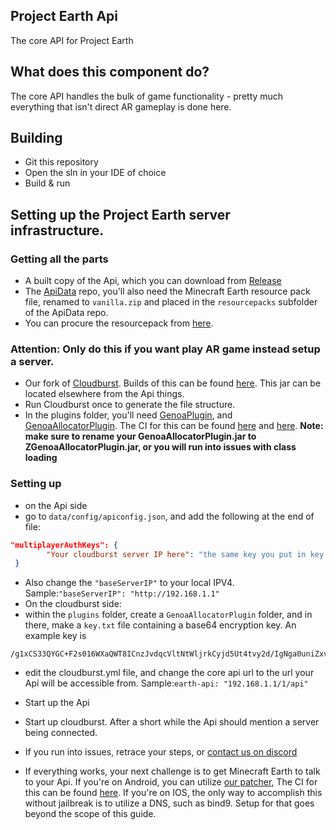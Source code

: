 ## Project Earth Api
The core API for Project Earth

## What does this component do?
The core API handles the bulk of game functionality - pretty much everything that isn't direct AR gameplay is done here.

## Building
 - Git this repository
 - Open the sln in your IDE of choice
 - Build & run

## Setting up the Project Earth server infrastructure.

### Getting all the parts

- A built copy of the Api, which you can download from [Release](https://github.com/ENDERMANYK/Api/releases)
- The [ApiData](https://github.com/ENDERMANYK/ApiData) repo, you'll also need the Minecraft Earth resource pack file, renamed to `vanilla.zip` and placed in the `resourcepacks` subfolder of the ApiData repo. 
- You can procure the resourcepack from [here](https://web.archive.org/web/20210624200250if_/https://cdn.mceserv.net/availableresourcepack/resourcepacks/dba38e59-091a-4826-b76a-a08d7de5a9e2-1301b0c257a311678123b9e7325d0d6c61db3c35).

### Attention: Only do this if you want play AR game instead setup a server.
- Our fork of [Cloudburst](https://github.com/Project-Earth-Team/Server). Builds of this can be found [here](https://ci.rtm516.co.uk/job/ProjectEarth/job/Server/job/earth-inventory/). This jar can be located elsewhere from the Api things.
- Run Cloudburst once to generate the file structure.
- In the plugins folder, you'll need [GenoaPlugin](https://github.com/Project-Earth-Team/GenoaPlugin), and [GenoaAllocatorPlugin](https://github.com/Project-Earth-Team/GenoaAllocatorPlugin). The CI for this can be found [here](https://ci.rtm516.co.uk/job/ProjectEarth/job/GenoaPlugin/job/master/) and [here](https://ci.rtm516.co.uk/job/ProjectEarth/job/GenoaAllocatorPlugin/job/main/). **Note: make sure to rename your GenoaAllocatorPlugin.jar to ZGenoaAllocatorPlugin.jar, or you will run into issues with class loading** 

### Setting up
- on the Api side
- go to `data/config/apiconfig.json`, and add the following at the end of file:
```json
"multiplayerAuthKeys": {
        "Your cloudburst server IP here": "the same key you put in key.txt earlier"
 }
```
- Also change the ```"baseServerIP"``` to your local IPV4. Sample:```"baseServerIP": "http://192.168.1.1"```
- On the cloudburst side:
- within the `plugins` folder, create a `GenoaAllocatorPlugin` folder, and in there, make a `key.txt` file containing a base64 encryption key. An example key is
 ```
/g1xCS33QYGC+F2s016WXaQWT8ICnzJvdqcVltNtWljrkCyjd5Ut4tvy2d/IgNga0uniZxv/t0hELdZmvx+cdA==
```
- edit the cloudburst.yml file, and change the core api url to the url your Api will be accessible from. Sample:```earth-api: "192.168.1.1/1/api"```

- Start up the Api
- Start up cloudburst. After a short while the Api should mention a server being connected.
- If you run into issues, retrace your steps, or [contact us on discord](https://discord.gg/Zf9aYZACU4)
- If everything works, your next challenge is to get Minecraft Earth to talk to your Api. If you're on Android, you can utilize [our patcher](https://github.com/Project-Earth-Team/PatcherApp), The CI for this can be found [here](https://ci.rtm516.co.uk/job/ProjectEarth/job/PatcherApp/job/master/lastBuild/). If you're on IOS, the only way to accomplish this without jailbreak is to utilize a DNS, such as bind9. Setup for that goes beyond the scope of this guide.


